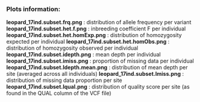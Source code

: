 ### Plots information:

**leopard_17ind.subset.frq.png** : distribution of allele frequency per variant
**leopard_17ind.subset.het.f.png** : inbreeding coefficient F per individual
**leopard_17ind.subset.het.homExp.png** : distribution of homozygosity expected per individual
**leopard_17ind.subset.het.homObs.png** : distribution of homozygosity observed per individual
**leopard_17ind.subset.idepth.png** : mean depth per individual
**leopard_17ind.subset.imiss.png** : proportion of missing data per individual
**leopard_17ind.subset.ldepth.mean.png** : distribution of mean depth per site (averaged across all individuals)
**leopard_17ind.subset.lmiss.png** : distribution of missing data proportion per site
**leopard_17ind.subset.lqual.png** : distribution of quality score per site (as found in the QUAL column of the VCF file)